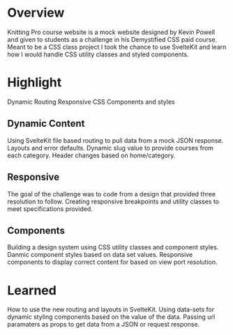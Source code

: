 # Overview

Knitting Pro course website is a mock website designed by Kevin Powell and given to students as a challenge in his Demystified CSS paid course. Meant to be a CSS class project I took the chance to use SvelteKit and learn how I would handle CSS utility classes and styled components.

# Highlight

Dynamic Routing
Responsive CSS
Components and styles

## Dynamic Content

Using SvelteKit file based routing to pull data from a mock JSON response. Layouts and error defaults. Dynamic slug value to provide courses from each category. Header changes based on home/category.

## Responsive

The goal of the challenge was to code from a design that provided three resolution to follow. Creating responsive breakpoints and utility classes to meet specifications provided.

## Components

Building a design system using CSS utility classes and component styles. Danmic component styles based on data set values. Responsive components to display correct content for based on view port resolution.

# Learned

How to use the new routing and layouts in SvelteKit. Using data-sets for dynamic styling components based on the value of the data. Passing url paramaters as props to get data from a JSON or request response.
